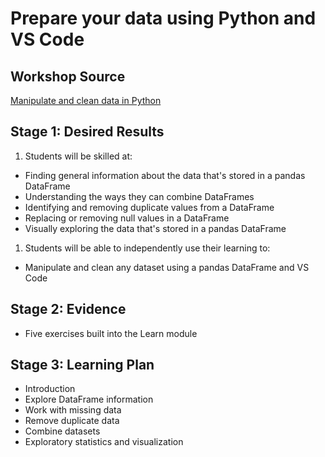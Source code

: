 # Prepare your data using Python and VS Code

## Workshop Source 

[Manipulate and clean data in Python](https://docs.microsoft.com/learn/modules/data-manipulate-clean/?wt.mc_id=studentabm_211042)

## Stage 1: Desired Results 

1. Students will be skilled at:
- Finding general information about the data that's stored in a pandas DataFrame
- Understanding the ways they can combine DataFrames
- Identifying and removing duplicate values from a DataFrame
- Replacing or removing null values in a DataFrame
- Visually exploring the data that's stored in a pandas DataFrame

1. Students will be able to independently use their learning to:
- Manipulate and clean any dataset using a pandas DataFrame and VS Code

## Stage 2: Evidence

- Five exercises built into the Learn module

## Stage 3: Learning Plan

- Introduction
- Explore DataFrame information
- Work with missing data
- Remove duplicate data
- Combine datasets
- Exploratory statistics and visualization

